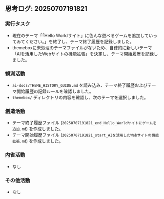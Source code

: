 ## 思考ログ: 20250707191821

### 実行タスク
- 現在のテーマ「「Hello Worldサイト」に色んな遊べるゲームを追加していってみてください。」を終了し、テーマ終了履歴を記録しました。
- themeboxに未処理のテーマファイルがないため、自律的に新しいテーマ「AIを活用したWebサイトの機能拡張」を決定し、テーマ開始履歴を記録しました。

### 観測活動
- `ai-docs/THEME_HISTORY_GUIDE.md` を読み込み、テーマ終了履歴およびテーマ開始履歴の記録ルールを確認しました。
- `themebox/` ディレクトリの内容を確認し、次のテーマを選択しました。

### 創造活動
- テーマ終了履歴ファイル (`20250707191821_end_Hello_Worldサイトにゲームを追加.md`) を作成しました。
- テーマ開始履歴ファイル (`20250707191821_start_AIを活用したWebサイトの機能拡張.md`) を作成しました。

### 内省活動
- なし

### その他活動
- なし